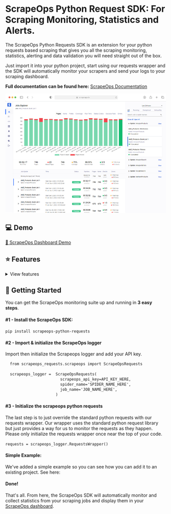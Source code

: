 # ScrapeOps Python Request SDK: For Scraping Monitoring, Statistics and Alerts.
The ScrapeOps Python Requests SDK is an extension for your python requests based scraping that gives you all the scraping monitoring, statistics, alerting and data validation you will need straight out of the box. 

Just import it into your python project, start using our requests wrapper and the SDK will automatically monitor your scrapers and send your logs to your scraping dashboard.

**Full documentation can be found here:** [ScrapeOps Documentation](https://scrapeops.io/docs/intro)


![ScrapeOps Dashboard Demo](https://github.com/ScrapeOps/scrapeops-docs/blob/main/assets/scrapeops-hero-demo.jpg)


## :computer: Demo
[:link: ScrapeOps Dashboard Demo](https://scrapeops.io/app/login/demo)

## :star: Features
<details>
<summary>View features</summary>

- ** Job Stats & Visualisation**
  - :chart_with_upwards_trend: Individual Job Progress Stats
  - :bar_chart: Compare Jobs versus Historical Jobs
  - :100: Job Stats Tracked
    - :white_check_mark: Pages Scraped & Missed
    - :white_check_mark: Items Parsed & Missed
    - :white_check_mark: Item Field Coverage
    - :white_check_mark: Runtimes
    - :white_check_mark: Response Status Codes
    - :white_check_mark: Success Rates & Average Latencies
    - :white_check_mark: Errors & Warnings
    - :white_check_mark: Bandwidth

- **Health Checks & Alerts**
  - :male_detective: Custom Spider & Job Health Checks 
  - :package: Out of the Box Alerts - Slack (More coming soon!)
  - :bookmark_tabs: Daily Scraping Reports

 - **Proxy Monitoring (Coming Soon)**
    - :chart_with_upwards_trend: Monitor Your Proxy Account Usage
    - :chart_with_downwards_trend: Track Your Proxy Providers Performance
    - :bar_chart: Compare Proxy Performance Verus Other Providers

</details>

## :rocket: Getting Started
You can get the ScrapeOps monitoring suite up and running in **3 easy steps**.

#### #1 - Install the ScrapeOps SDK:

`pip install scrapeops-python-requests`


#### #2 - Import & initialize the ScrapeOps logger</h3>
Import then initialize the Scrapeops logger and add your API key.
```
  from scrapeops_requests.scrapeops import ScrapeOpsRequests

  scrapeops_logger =  ScrapeOpsRequests(
                        scrapeops_api_key=API_KEY_HERE, 
                        spider_name='SPIDER_NAME_HERE',
                        job_name='JOB_NAME_HERE',
                      )
```


#### #3 -  Initialize the scrapeops python requests
The last step is to just override the standard python requests with our requests wrapper. 
Our wrapper uses the standard python request library but just provides a way for us to monitor the requests as they happen. Please only initialize the requests wrapper once near the top of your code. 

`requests = scrapeops_logger.RequestsWrapper()`



#### Simple Example:
We've added a simple example so you can see how you can add it to an existing project. See here:


#### Done!
That's all. From here, the ScrapeOps SDK will automatically monitor and collect statistics from your scraping jobs and display them in your [ScrapeOps dashboard](https://scrapeops.io/app/dashboard). 